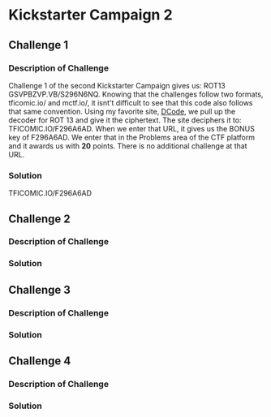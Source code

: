 # Kickstarter Campaign 2

## Challenge 1

### Description of Challenge

Challenge 1 of the second Kickstarter Campaign gives us: ROT13 GSVPBZVP.VB/S296N6NQ. Knowing that the challenges follow two formats, tficomic.io/ and mctf.io/, it isnt't difficult to see that this code also follows that same convention.  Using my favorite site, <a href="https://www.dcode.fr/en">DCode</a>, we pull up the decoder for ROT 13 and give it the ciphertext.  The site deciphers it to: TFICOMIC.IO/F296A6AD.  When we enter that URL, it gives us the BONUS key of F296A6AD. We enter that in the Problems area of the CTF platform and it awards us with **20** points. There is no additional challenge at that URL.

### Solution

TFICOMIC.IO/F296A6AD

## Challenge 2

### Description of Challenge

### Solution

## Challenge 3

### Description of Challenge

### Solution

## Challenge 4

### Description of Challenge

### Solution
